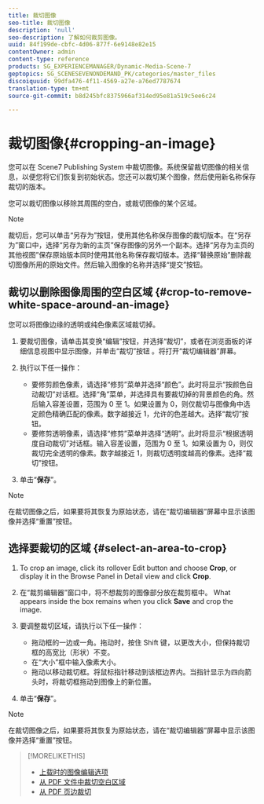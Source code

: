 ```yaml
---
title: 裁切图像
seo-title: 裁切图像
description: 'null'
seo-description: 了解如何裁剪图像。
uuid: 84f199de-cbfc-4d06-877f-6e9148e82e15
contentOwner: admin
content-type: reference
products: SG_EXPERIENCEMANAGER/Dynamic-Media-Scene-7
geptopics: SG_SCENESEVENONDEMAND_PK/categories/master_files
discoiquuid: 99dfa476-4f11-4569-a27e-a76ed7787674
translation-type: tm+mt
source-git-commit: b8d245bfc8375966af314ed95e81a519c5ee6c24

---
```



# 裁切图像{#cropping-an-image}

您可以在 Scene7 Publishing System 中裁切图像。系统保留裁切图像的相关信息，以便您将它们恢复到初始状态。您还可以裁切某个图像，然后使用新名称保存裁切的版本。

您可以裁切图像以移除其周围的空白，或裁切图像的某个区域。

>[!NOTE]
>
>裁切后，您可以单击“另存为”按钮，使用其他名称保存图像的裁切版本。在“另存为”窗口中，选择“另存为新的主页”保存图像的另外一个副本。选择“另存为主页的其他视图”保存原始版本同时使用其他名称保存裁切版本。选择“替换原始”删除裁切图像所用的原始文件。然后输入图像的名称并选择“提交”按钮。

## 裁切以删除图像周围的空白区域 {#crop-to-remove-white-space-around-an-image}

您可以将图像边缘的透明或纯色像素区域裁切掉。

1. 要裁切图像，请单击其变换“编辑”按钮，并选择“裁切”，或者在浏览面板的详细信息视图中显示图像，并单击“裁切”按钮 。将打开“裁切编辑器”屏幕。
1. 执行以下任一操作：

   * 要修剪颜色像素，请选择“修剪”菜单并选择“颜色”。此时将显示“按颜色自动裁切”对话框。选择“角”菜单，并选择具有要裁切掉的背景颜色的角。然后输入容差设置，范围为 0 至 1。如果设置为 0，则仅裁切与图像角中选定颜色精确匹配的像素。数字越接近 1，允许的色差越大。选择“裁切”按钮。
   * 要修剪透明像素，请选择“修剪”菜单并选择“透明”。此时将显示“根据透明度自动裁切”对话框。输入容差设置，范围为 0 至 1。如果设置为 0，则仅裁切完全透明的像素。数字越接近 1，则裁切透明度越高的像素。选择“裁切”按钮。

1. 单击“**保存**”。

>[!NOTE]
>
>在裁切图像之后，如果要将其恢复为原始状态，请在“裁切编辑器”屏幕中显示该图像并选择“重置”按钮。

## 选择要裁切的区域 {#select-an-area-to-crop}

1. To crop an image, click its rollover Edit button and choose **Crop**, or display it in the Browse Panel in Detail view and click **Crop**.

1. 在“裁剪编辑器”窗口中，将不想裁剪的图像部分放在裁剪框中。 What appears inside the box remains when you click **Save** and crop the image.
1. 要调整裁切区域，请执行以下任一操作：

   * 拖动框的一边或一角。拖动时，按住 Shift 键，以更改大小，但保持裁切框的高宽比（形状）不变。
   * 在“大小”框中输入像素大小。
   * 拖动以移动裁切框。将鼠标指针移动到该框边界内。当指针显示为四向箭头时，将裁切框拖动到图像上的新位置。

1. 单击“**保存**”。

>[!NOTE]
>
>在裁切图像之后，如果要将其恢复为原始状态，请在“裁切编辑器”屏幕中显示该图像并选择“重置”按钮。

>[!MORELIKETHIS]
>
>* [上载时的图像编辑选项](image-editing-options-upload.md#image-editing-options-at-upload)
>* [从 PDF 文件中裁切空白区域](pdfs.md#cropping_white_space_from_a_pdf_file)
>* [从 PDF 页边裁切](pdfs.md#cropping_from_the_sides_of_pdf_pages)

